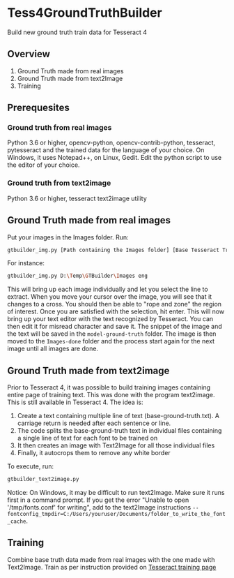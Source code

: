 # Tess4GroundTruthBuilder
Build new ground truth train data  for Tesseract 4

## Overview

1. Ground Truth made from real images
2. Ground Truth made from text2Image
3. Training

## Prerequesites

### Ground truth from real images
Python 3.6 or higher, opencv-python, opencv-contrib-python, tesseract, pytesseract and the trained data for the language of your choice.  On Windows, it uses Notepad++, on Linux, Gedit.  Edit the python script to use the editor of your choice.

### Ground truth from text2image
Python 3.6 or higher, tesseract text2image utility


## Ground Truth made from real images

Put your images in the Images folder.
Run:
```bash
gtbuilder_img.py [Path containing the Images folder] [Base Tesseract Trained Data]
````
For instance:
````bash
gtbuilder_img.py D:\Temp\GTBuilder\Images eng
````
This will bring up each image individually and let you select the line to extract.  When you move your cursor over the image, you will see that it changes to a cross.  You should then be able to "rope and zone" the region of interest.  Once you are satisfied with the selection, hit enter.  This will now bring up your text editor with the text recognized by Tesseract.  You can then edit it for misread character and save it.  The snippet of the image and the text will be saved in the `model-ground-truth` folder.  The image is then moved to the `Images-done` folder and the process start again for the next image until all images are done.

## Ground Truth made from text2image

Prior to Tesseract 4, it was possible to build training images containing entire page of training text.  This was done with the program text2image.  This is still available in Tesseract 4.  The idea is:

1. Create a text containing multiple line of text (base-ground-truth.txt).  A carriage return is needed after each sentence or line.
2. The code splits the base-ground-truth text in individual files containing a single line of text for each font to be trained on
3. It then creates an image with Text2Image for all those individual files
4. Finally, it autocrops them to remove any white border

To execute, run:
````bash
gtbuilder_text2image.py
````
Notice:  On Windows, it may be difficult to run text2Image.  Make sure it runs first in a command prompt.  If you get the error "Unable to open '/tmp/fonts.conf' for writing", add to the text2Image instructions `--fontconfig_tmpdir=C:/Users/youruser/Documents/folder_to_write_the_font_cache`.

## Training

Combine base truth data made from real images with the one made with Text2Image.
Train as per instruction provided on [Tesseract training page](https://github.com/tesseract-ocr/tesstrain)

